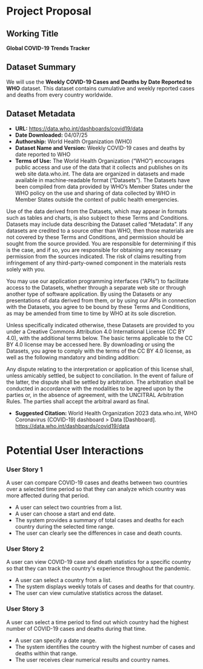 # Project Proposal

## Working Title
**Global COVID-19 Trends Tracker**

## Dataset Summary
We will use the **Weekly COVID-19 Cases and Deaths by Date Reported to WHO** dataset. This dataset contains cumulative and weekly reported cases and deaths from every country worldwide.

## Dataset Metadata
- **URL:** https://data.who.int/dashboards/covid19/data
- **Date Downloaded:** 04/07/25
- **Authorship:** World Health Organization (WHO)
- **Dataset Name and Version:** Weekly COVID-19 cases and deaths by date reported to WHO
- **Terms of Use:** 
The World Health Organization (“WHO”) encourages public access and use of the data that it collects and publishes on its web site data.who.int. The data are organized in datasets and made available in machine-readable format (“Datasets”). The Datasets have been compiled from data provided by WHO’s Member States under the WHO policy on the use and sharing of data collected by WHO in Member States outside the context of public health emergencies.

Use of the data derived from the Datasets, which may appear in formats such as tables and charts, is also subject to these Terms and Conditions. Datasets may include data describing the Dataset called “Metadata”. If any datasets are credited to a source other than WHO, then those materials are not covered by these Terms and Conditions, and permission should be sought from the source provided. You are responsible for determining if this is the case, and if so, you are responsible for obtaining any necessary permission from the sources indicated. The risk of claims resulting from infringement of any third-party-owned component in the materials rests solely with you.

You may use our application programming interfaces (“APIs”) to facilitate access to the Datasets, whether through a separate web site or through another type of software application. By using the Datasets or any presentations of data derived from them, or by using our APIs in connection with the Datasets, you agree to be bound by these Terms and Conditions, as may be amended from time to time by WHO at its sole discretion.

Unless specifically indicated otherwise, these Datasets are provided to you under a Creative Commons Attribution 4.0 International License (CC BY 4.0), with the additional terms below. The basic terms applicable to the CC BY 4.0 license may be accessed here. By downloading or using the Datasets, you agree to comply with the terms of the CC BY 4.0 license, as well as the following mandatory and binding addition:

Any dispute relating to the interpretation or application of this license shall, unless amicably settled, be subject to conciliation. In the event of failure of the latter, the dispute shall be settled by arbitration. The arbitration shall be conducted in accordance with the modalities to be agreed upon by the parties or, in the absence of agreement, with the UNCITRAL Arbitration Rules. The parties shall accept the arbitral award as final.
- **Suggested Citation:**
World Health Organization 2023 data.who.int, WHO Coronavirus (COVID-19) dashboard > Data [Dashboard]. https://data.who.int/dashboards/covid19/data

# Potential User Interactions

### User Story 1
A user can compare COVID-19 cases and deaths between two countries over a selected time period so that they can analyze which country was more affected during that period.

- A user can select two countries from a list.
- A user can choose a start and end date.
- The system provides a summary of total cases and deaths for each country during the selected time range.
- The user can clearly see the differences in case and death counts.



### User Story 2
A user can view COVID-19 case and death statistics for a specific country so that they can track the country's experience throughout the pandemic.

- A user can select a country from a list.
- The system displays weekly totals of cases and deaths for that country.
- The user can view cumulative statistics across the dataset.


### User Story 3
A user can select a time period to find out which country had the highest number of COVID-19 cases and deaths during that time.

- A user can specify a date range.
- The system identifies the country with the highest number of cases and deaths within that range.
- The user receives clear numerical results and country names.


